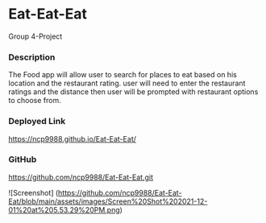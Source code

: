 # Eat-Eat-Eat
Group 4-Project

### Description 
The Food app will allow user to search for places to eat based on his location and the restaurant rating.
user will need to enter the restaurant ratings and the distance then user will be prompted with restaurant options to choose from.

### Deployed Link 
https://ncp9988.github.io/Eat-Eat-Eat/

### GitHub
https://github.com/ncp9988/Eat-Eat-Eat.git

![Screenshot] (https://github.com/ncp9988/Eat-Eat-Eat/blob/main/assets/images/Screen%20Shot%202021-12-01%20at%205.53.29%20PM.png)
